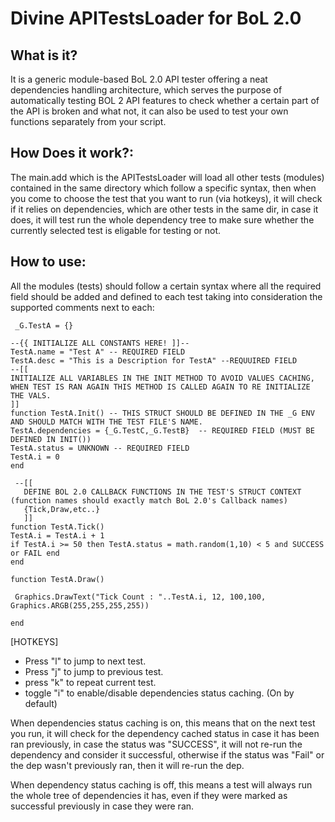 # Divine APITestsLoader for BoL 2.0

## What is it?

It is a generic module-based BoL 2.0 API tester offering a neat dependencies handling architecture, which serves the purpose of automatically testing BOL 2 API features to check whether a certain part of the API is broken and what not, it can also be used to test your own functions separately from your script.


## How Does it work?:
The main.add which is the APITestsLoader will load all other tests (modules) contained in the same directory which follow a specific syntax, then when you come to choose the test that you want to run (via hotkeys), it will check if it relies on dependencies, which are other tests in the same dir, in case it does, it will test run the whole dependency tree to make sure whether the currently selected test is eligable for testing or not.

## How to use:
All the modules (tests) should follow a certain syntax where all the required field should be added and defined to each test taking into consideration the supported comments next to each:
```
 _G.TestA = {}

--{{ INITIALIZE ALL CONSTANTS HERE! ]]--
TestA.name = "Test A" -- REQUIRED FIELD
TestA.desc = "This is a Description for TestA" --REQUUIRED FIELD
--[[
INITIALIZE ALL VARIABLES IN THE INIT METHOD TO AVOID VALUES CACHING, WHEN TEST IS RAN AGAIN THIS METHOD IS CALLED AGAIN TO RE INITIALIZE THE VALS.
]]
function TestA.Init() -- THIS STRUCT SHOULD BE DEFINED IN THE _G ENV AND SHOULD MATCH WITH THE TEST FILE'S NAME.
TestA.dependencies = {_G.TestC,_G.TestB}  -- REQUIRED FIELD (MUST BE DEFINED IN INIT())
TestA.status = UNKNOWN -- REQUIRED FIELD
TestA.i = 0
end

 --[[
   DEFINE BOL 2.0 CALLBACK FUNCTIONS IN THE TEST'S STRUCT CONTEXT (function names should exactly match BoL 2.0's Callback names)
   {Tick,Draw,etc..} 
   ]]
function TestA.Tick()
TestA.i = TestA.i + 1
if TestA.i >= 50 then TestA.status = math.random(1,10) < 5 and SUCCESS or FAIL end
end

function TestA.Draw()

 Graphics.DrawText("Tick Count : "..TestA.i, 12, 100,100, Graphics.ARGB(255,255,255,255))

end

```
[HOTKEYS]
* Press "l" to jump to next test.
* Press "j" to jump to previous test.
* press "k" to repeat current test.
* toggle "i" to enable/disable dependencies status caching. (On by default)
 
 When dependencies status caching is on, this means that on the next test you run, it will check for the dependency cached status in case it has been ran previously, in case the status was \"SUCCESS\", it will not re-run the dependency and consider it successful, otherwise if the status was \"Fail\" or the dep wasn't previously ran, then it will re-run the dep.
 
 When dependency status caching is off, this means a test will always run the whole tree of dependencies it has, even if they were marked as successful previously in case they were ran.

